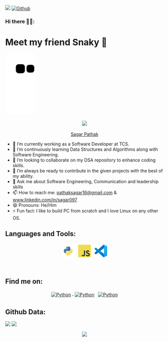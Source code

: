 ![](https://visitor-badge.laobi.icu/badge?page_id=devops-sagar.devops-sagar)
[![Github](https://img.shields.io/github/followers/devops-sagar?label=Follow&style=social)](https://github.com/devops-sagar)

### Hi there 👋😃:

<!--
**devops-sagar/devops-sagar** is a ✨ _special_ ✨ repository because its `README.md` (this file) appears on your GitHub profile.

Here are some ideas to get you started: -->

# Meet my friend Snaky 🐍
![snake gif](https://github.com/devops-sagar/devops-sagar/blob/output/github-contribution-grid-snake.svg)
<p align="center">
<img src="https://user-images.githubusercontent.com/54584388/221480646-20a1f76e-77d0-4865-b18f-317d6ee6fd0c.gif" style="vertical-align:top; margin:4px">
</p>

<p align="center">
  <a href="https://devops-sagar.github.io/portfolio">Sagar Pathak</a>
</p>  

- 🔭 I’m currently working as a Software Developer at TCS.
- 🌱 I’m continuously learning Data Structures and Algorithms along with Software Engineering.
- 👯 I’m looking to collaborate on my DSA repository to enhance coding skills.
- 🤔 I’m always be ready to contribute in the given projects with the best of my ability.
- 💬 Ask me about Software Engineering, Communication and leadership skills
- 📫 How to reach me: pathaksagar16@gmail.com & www.linkedin.com/in/sagar097
- 😄 Pronouns: He/Him
- ⚡ Fun fact: I like to build PC from scratch and I love Linux on any other OS.


## Languages and Tools:
<p align="center">
<img src="https://raw.githubusercontent.com/github/explore/80688e429a7d4ef2fca1e82350fe8e3517d3494d/topics/python/python.png" alt="Python" height="40" style="vertical-align:top; margin:4px">
<img src="https://raw.githubusercontent.com/github/explore/80688e429a7d4ef2fca1e82350fe8e3517d3494d/topics/javascript/javascript.png" alt="Javascript" height="40" style="vertical-align:top; margin:4px">
<img src="https://raw.githubusercontent.com/github/explore/80688e429a7d4ef2fca1e82350fe8e3517d3494d/topics/visual-studio-code/visual-studio-code.png" alt="VS Code" height="40" style="vertical-align:top; margin:4px">
</p>

<br />

## Find me on:
<p align="center">
 <a href="https://www.sagarpathak.com" target="_blank" rel="noopener noreferrer"> <img src="https://upload.wikimedia.org/wikipedia/en/6/6b/Terrestrial_globe.svg" alt="Python" height="40" style="vertical-align:top; margin:4px"> </a>
 <a href="https://www.linkedin.com/in/sagar097" target="_blank" rel="noopener noreferrer"> <img src="https://www.logo.wine/a/logo/LinkedIn/LinkedIn-Logo.wine.svg" alt="Python" height="40" style="vertical-align:top; margin:4px"></a>
 <a href="mailto:pathaksagar16@gmail.com"> <img src="https://cdn0.iconfinder.com/data/icons/lumin-social-media-icons/512/Gmail-512.png" alt="Python" height="40" style="vertical-align:top; margin:4px"></a>
</p>

## Github Data:
<!-- ![GitHub stats](https://github-readme-stats.vercel.app/api?username=devops-sagar&show_icons=true&theme=codeSTACKr)   -->
<p float="left">
  <img src="https://github-readme-stats.vercel.app/api?username=devops-sagar&show_icons=true&theme=codeSTACKr" width="400"/>
  <img src="https://user-images.githubusercontent.com/54584388/221477525-950d86b6-02f1-4b47-a4a0-6d10ae647ed9.gif" width="400" />
</p>

<p align="center">
  <img src="https://user-images.githubusercontent.com/54584388/222298401-aeb1aa3d-c910-4a3c-9edf-5e85bde3f008.gif" />
<!--   <img src="https://user-images.githubusercontent.com/54584388/222294975-cc3f35a0-21ce-4335-b01e-30654779bb24.gif" width="400" />  -->
</p>
